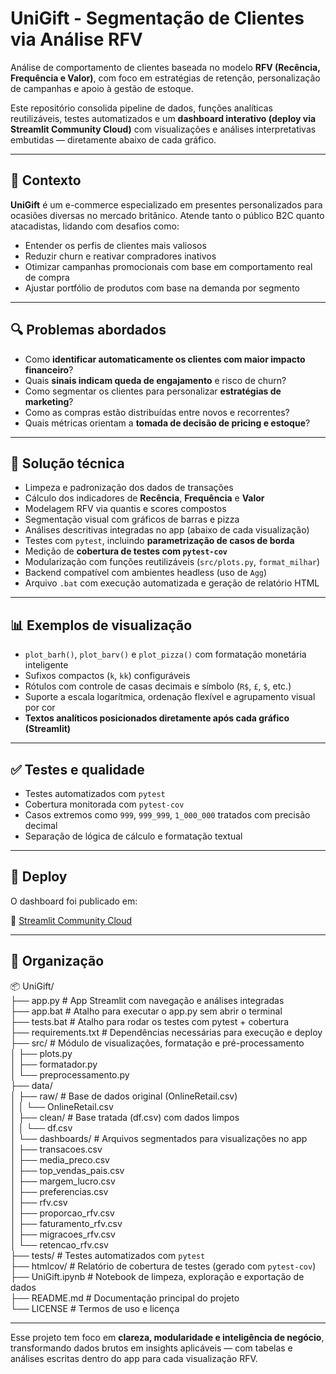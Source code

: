 # UniGift - Segmentação de Clientes via Análise RFV

Análise de comportamento de clientes baseada no modelo **RFV (Recência, Frequência e Valor)**, com foco em estratégias de retenção, personalização de campanhas e apoio à gestão de estoque.

Este repositório consolida pipeline de dados, funções analíticas reutilizáveis, testes automatizados e um **dashboard interativo (deploy via Streamlit Community Cloud)** com visualizações e análises interpretativas embutidas — diretamente abaixo de cada gráfico.

---

## 🧭 Contexto

**UniGift** é um e-commerce especializado em presentes personalizados para ocasiões diversas no mercado britânico. Atende tanto o público B2C quanto atacadistas, lidando com desafios como:

- Entender os perfis de clientes mais valiosos
- Reduzir churn e reativar compradores inativos
- Otimizar campanhas promocionais com base em comportamento real de compra
- Ajustar portfólio de produtos com base na demanda por segmento

---

## 🔍 Problemas abordados

- Como **identificar automaticamente os clientes com maior impacto financeiro**?
- Quais **sinais indicam queda de engajamento** e risco de churn?
- Como segmentar os clientes para personalizar **estratégias de marketing**?
- Como as compras estão distribuídas entre novos e recorrentes?
- Quais métricas orientam a **tomada de decisão de pricing e estoque**?

---

## 🎯 Solução técnica

- Limpeza e padronização dos dados de transações
- Cálculo dos indicadores de **Recência**, **Frequência** e **Valor**
- Modelagem RFV via quantis e scores compostos
- Segmentação visual com gráficos de barras e pizza
- Análises descritivas integradas no app (abaixo de cada visualização)
- Testes com `pytest`, incluindo **parametrização de casos de borda**
- Medição de **cobertura de testes com `pytest-cov`**
- Modularização com funções reutilizáveis (`src/plots.py`, `format_milhar`)
- Backend compatível com ambientes headless (uso de `Agg`)
- Arquivo `.bat` com execução automatizada e geração de relatório HTML

---

## 📊 Exemplos de visualização

- `plot_barh()`, `plot_barv()` e `plot_pizza()` com formatação monetária inteligente
- Sufixos compactos (`k`, `kk`) configuráveis
- Rótulos com controle de casas decimais e símbolo (`R$`, `£`, `$`, etc.)
- Suporte a escala logarítmica, ordenação flexível e agrupamento visual por cor
- **Textos analíticos posicionados diretamente após cada gráfico (Streamlit)**

---

## ✅ Testes e qualidade

- Testes automatizados com `pytest`
- Cobertura monitorada com `pytest-cov`  
- Casos extremos como `999`, `999_999`, `1_000_000` tratados com precisão decimal  
- Separação de lógica de cálculo e formatação textual

---

## 🚀 Deploy

O dashboard foi publicado em:

🔗 [Streamlit Community Cloud]([https://share.streamlit.io/](https://jeffegn-unigift-app-20w8ar.streamlit.app/))  

---

## 📁 Organização

📦 UniGift/  
├── app.py               # App Streamlit com navegação e análises integradas  
├── app.bat              # Atalho para executar o app.py sem abrir o terminal  
├── tests.bat            # Atalho para rodar os testes com pytest + cobertura  
├── requirements.txt     # Dependências necessárias para execução e deploy  
├── src/                 # Módulo de visualizações, formatação e pré-processamento  
│   ├── plots.py  
│   ├── formatador.py  
│   └── preprocessamento.py  
├── data/  
│   ├── raw/             # Base de dados original (OnlineRetail.csv)  
│   │   └── OnlineRetail.csv  
│   ├── clean/           # Base tratada (df.csv) com dados limpos  
│   │   └── df.csv  
│   └── dashboards/      # Arquivos segmentados para visualizações no app  
│       ├── transacoes.csv  
│       ├── media_preco.csv  
│       ├── top_vendas_pais.csv  
│       ├── margem_lucro.csv  
│       ├── preferencias.csv  
│       ├── rfv.csv  
│       ├── proporcao_rfv.csv  
│       ├── faturamento_rfv.csv  
│       ├── migracoes_rfv.csv  
│       └── retencao_rfv.csv  
├── tests/               # Testes automatizados com `pytest`  
├── htmlcov/             # Relatório de cobertura de testes (gerado com `pytest-cov`)  
├── UniGift.ipynb        # Notebook de limpeza, exploração e exportação de dados  
├── README.md            # Documentação principal do projeto  
└── LICENSE              # Termos de uso e licença  

---

Esse projeto tem foco em **clareza, modularidade e inteligência de negócio**, transformando dados brutos em insights aplicáveis — com tabelas e análises escritas dentro do app para cada visualização RFV.
